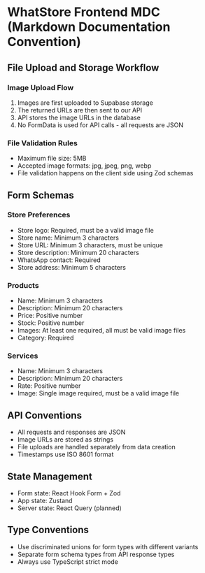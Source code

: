 # WhatStore Frontend MDC (Markdown Documentation Convention)

## File Upload and Storage Workflow

### Image Upload Flow
1. Images are first uploaded to Supabase storage
2. The returned URLs are then sent to our API
3. API stores the image URLs in the database
4. No FormData is used for API calls - all requests are JSON

### File Validation Rules
- Maximum file size: 5MB
- Accepted image formats: jpg, jpeg, png, webp
- File validation happens on the client side using Zod schemas

## Form Schemas

### Store Preferences
- Store logo: Required, must be a valid image file
- Store name: Minimum 3 characters
- Store URL: Minimum 3 characters, must be unique
- Store description: Minimum 20 characters
- WhatsApp contact: Required
- Store address: Minimum 5 characters

### Products
- Name: Minimum 3 characters
- Description: Minimum 20 characters
- Price: Positive number
- Stock: Positive number
- Images: At least one required, all must be valid image files
- Category: Required

### Services
- Name: Minimum 3 characters
- Description: Minimum 20 characters
- Rate: Positive number
- Image: Single image required, must be a valid image file

## API Conventions
- All requests and responses are JSON
- Image URLs are stored as strings
- File uploads are handled separately from data creation
- Timestamps use ISO 8601 format

## State Management
- Form state: React Hook Form + Zod
- App state: Zustand
- Server state: React Query (planned)

## Type Conventions
- Use discriminated unions for form types with different variants
- Separate form schema types from API response types
- Always use TypeScript strict mode